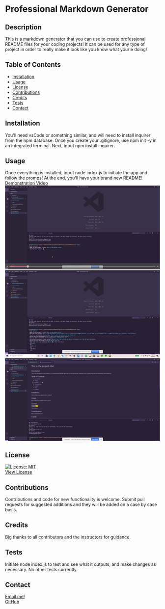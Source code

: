 
  # Professional Markdown Generator
## Description
This is a markdown generator that you can use to create professional README files for your coding projects! It can be used for any type of project in order to really make it look like you know what your'e doing!
## Table of Contents
- [Installation](#installation)
- [Usage](#usage)
- [License](#license)
- [Contributions](#contributions)
- [Credits](#credits)
- [Tests](#tests)
- [Contact](#contact)
## Installation
You'll need vsCode or something similar, and will need to install inquirer from the npm database. Once you create your .gitignore, use npm init -y in an integrated terminal. Next, input npm install inquirer.
## Usage
Once everything is installed, input node index.js to initiate the app and follow the promps! At the end, you'll have your brand new README!
[Demonstration Video](https://drive.google.com/file/d/1qe7aoUZbYHGA0P5ZflXnsbDTEhZVFO3a/view?usp=sharing)
![Demonstration pictures](https://github.com/JusticeGTR/ProfessionalREADMEGenerator/blob/main/assets/media/Screenshot%20(96).png)
![Demonstration pictures](https://github.com/JusticeGTR/ProfessionalREADMEGenerator/blob/main/assets/media/Screenshot%20(97).png)
![Demonstration pictures](https://github.com/JusticeGTR/ProfessionalREADMEGenerator/blob/main/assets/media/Screenshot%20(98).png)

## License
[![License: MIT](https://img.shields.io/badge/License-MIT-yellow.svg)](https://opensource.org/licenses/MIT)  
[View License](https://choosealicense.com/licenses/mit/)

## Contributions
Contributions and code for new functionality is welcome. Submit pull requests for suggested additions and they will be added on a case by case basis.
## Credits
Big thanks to all contributors and the instructors for guidance.
## Tests
Initiate node index.js to test and see what it outputs, and make changes as necessary. No other tests currently.
## Contact
[Email me!](justinlindseyLHR@gmail.com)  
[GitHub](https://github.com/JusticeGTR)